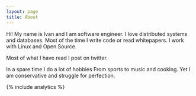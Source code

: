 ```yaml
---
layout: page
title: About
---
```


Hi! My name is Ivan and I am software engineer. I love distributed
systems and databases. Most of the time I write code or
read whitepapers. I work with Linux and Open Source.

Most of what I have read I post on twitter.

In a spare time I do a lot of hobbies From sports to music and cooking.
Yet I am conservative and struggle for perfection.

{% include analytics %}
